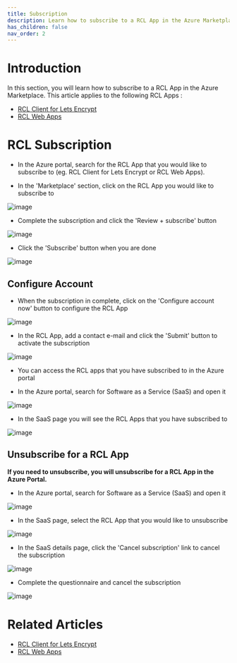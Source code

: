 ```yaml
---
title: Subscription
description: Learn how to subscribe to a RCL App in the Azure Marketplace  
has_children: false
nav_order: 2
---
```


# Introduction 

In this section, you will learn how to subscribe to a RCL App in the Azure Marketplace. This article applies to the following RCL Apps :

- [RCL Client for Lets Encrypt](https://docs.rclapp.com/)
- [RCL Web Apps](https://docs.webapps.rclapp.com/)

# RCL Subscription

- In the Azure portal, search for the RCL App that you would like to subscribe to (eg. RCL Client for Lets Encrypt or RCL Web Apps).

- In the 'Marketplace' section, click on the RCL App you would like to subscribe to

![image](../images/subscription/search-marketplace.PNG)


- Complete the subscription and click the 'Review + subscribe' button

![image](../images/subscription/create.PNG)

- Click the 'Subscribe' button when you are done

![image](../images/subscription/subscribe.PNG)

## Configure Account

- When the subscription in complete, click on the 'Configure account now' button to configure the RCL App

![image](../images/subscription/configure.PNG)

- In the RCL App, add a contact e-mail and click the 'Submit' button to activate the subscription

![image](../images/subscription/activate.PNG)

- You can access the RCL apps that you have subscribed to in the Azure portal

- In the Azure portal, search for Software as a Service (SaaS) and open it

![image](../images/subscription/saas.PNG)

- In the SaaS page you will see the RCL Apps that you have subscribed to

![image](../images/subscription/saas-select.PNG)

## Unsubscribe for a RCL App 

**If you need to unsubscribe, you will unsubscribe for a RCL App in the Azure Portal.**

- In the Azure portal, search for Software as a Service (SaaS) and open it

![image](../images/subscription/saas.PNG)

- In the SaaS page, select the RCL App that you would like to unsubscribe

![image](../images/subscription/saas-select.PNG)

- In the SaaS details page, click the 'Cancel subscription' link to cancel the subscription

![image](../images/subscription/cancel.PNG)

- Complete the questionnaire and cancel the subscription

![image](../images/subscription/cancel2.PNG)

# Related Articles

- [RCL Client for Lets Encrypt](https://docs.rclapp.com/)
- [RCL Web Apps](https://docs.webapps.rclapp.com/)


